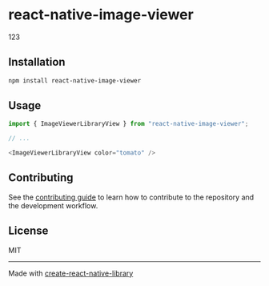 # react-native-image-viewer

123

## Installation

```sh
npm install react-native-image-viewer
```

## Usage


```js
import { ImageViewerLibraryView } from "react-native-image-viewer";

// ...

<ImageViewerLibraryView color="tomato" />
```


## Contributing

See the [contributing guide](CONTRIBUTING.md) to learn how to contribute to the repository and the development workflow.

## License

MIT

---

Made with [create-react-native-library](https://github.com/callstack/react-native-builder-bob)
